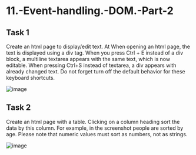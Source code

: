 # 11.-Event-handling.-DOM.-Part-2

## Task 1
Create an html page to display/edit text. At
When opening an html page, the text is displayed using a div tag. When you press
Ctrl + E instead of a div block, a multiline textarea appears with
the same text, which is now editable. When pressing Ctrl+S
instead of textarea, a div appears with already changed text. Do not forget
turn off the default behavior for these keyboard shortcuts.

![image](https://github.com/blazhkevych/11.-Event-handling.-DOM.-Part-2/assets/65856963/907acb56-b478-4c2c-aab5-52643eb1336e)

## Task 2
Create an html page with a table. Clicking on a column heading
sort the data by this column. For example, in the screenshot
people are sorted by age. Please note that numeric values must
sort as numbers, not as strings.

![image](https://github.com/blazhkevych/11.-Event-handling.-DOM.-Part-2/assets/65856963/3bc66e0e-d14d-4e74-b7c1-7f750b9aaeca)
